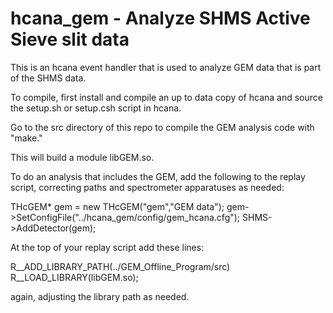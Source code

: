 hcana_gem - Analyze SHMS Active Sieve slit data
===============================================

This is an hcana event handler that is used to analyze GEM data that is
part of the SHMS data.

To compile, first install and compile an up to data copy of hcana and
source the setup.sh or setup.csh script in hcana.

Go to the src directory of this repo to compile the GEM analysis code
with "make."

This will build a module libGEM.so.

To do an analysis that includes the GEM, add the following to the replay
script, correcting paths and spectrometer apparatuses as needed:

  THcGEM* gem = new THcGEM("gem","GEM data");
  gem->SetConfigFile("../hcana_gem/config/gem_hcana.cfg");
  SHMS->AddDetector(gem);

At the top of your replay script add these lines:

R__ADD_LIBRARY_PATH(../GEM_Offline_Program/src)
R__LOAD_LIBRARY(libGEM.so);

again, adjusting the library path as needed.


